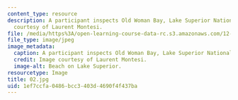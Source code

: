 ```yaml
---
content_type: resource
description: A participant inspects Old Woman Bay, Lake Superior National Park. Images
  courtesy of Laurent Montesi.
file: /media/https%3A/open-learning-course-data-rc.s3.amazonaws.com/12-753-geodynamics-seminar-spring-2005/1ef7ccfa0486bcc3403d4690f4f437ba_02.jpg
file_type: image/jpeg
image_metadata:
  caption: A participant inspects Old Woman Bay, Lake Superior National Park.
  credit: Image courtesy of Laurent Montesi.
  image-alt: Beach on Lake Superior.
resourcetype: Image
title: 02.jpg
uid: 1ef7ccfa-0486-bcc3-403d-4690f4f437ba
---
```

